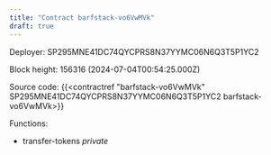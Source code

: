 ```yaml
---
title: "Contract barfstack-vo6VwMVk"
draft: true
---
```

Deployer: SP295MNE41DC74QYCPRS8N37YYMC06N6Q3T5P1YC2


 



Block height: 156316 (2024-07-04T00:54:25.000Z)

Source code: {{<contractref "barfstack-vo6VwMVk" SP295MNE41DC74QYCPRS8N37YYMC06N6Q3T5P1YC2 barfstack-vo6VwMVk>}}

Functions:

* transfer-tokens _private_
